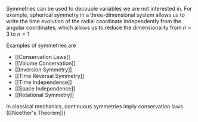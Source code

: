 Symmetries can be used to decouple variables we are not interested in. For example, spherical symmetry in a three-dimensional system allows us to write the time evolution of the radial coordinate independently from the angular coordinates, which allows us to reduce the dimensionality from $n=3$ to $n=1$

Examples of symmetries are
* [[Conservation Laws]]
* [[Volume Conservation]]
* [[Inversion Symmetry]]
* [[Time Reversal Symmetry]]
* [[Time Independence]]
* [[Space Independence]]
* [[Rotational Symmetry]]


In classical mechanics, continuous symmetries imply conservation laws ([[Noether's Theorem]])